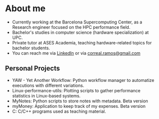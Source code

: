 
# About me
* Currently working at the Barcelona Supercomputing Center, as a Research engineer focused on the HPC performance field.
* Bachelor's studies in computer science (hardware specialization) at UPC.
* Private tutor at ASES Academia, teaching hardware-related topics for bachelor students.
* You can reach me via [LinkedIn](https://www.linkedin.com/in/victor-correal-ramos/) or via [correal.ramos@gmail.com](mailto:correal.ramos@gmail.com)

## Personal Projects
* YAW - Yet Another Workflow: Python workflow manager to automatize executions with different variations.
* Linux-performance-utils: Plotting scripts to gather performance statistics in Linux-based systems.
* MyNotes: Python scripts to store notes with metadata. Beta version
* myMoney: Application to keep track of my expenses. Beta version
* C: C/C++ programs used as teaching material.
